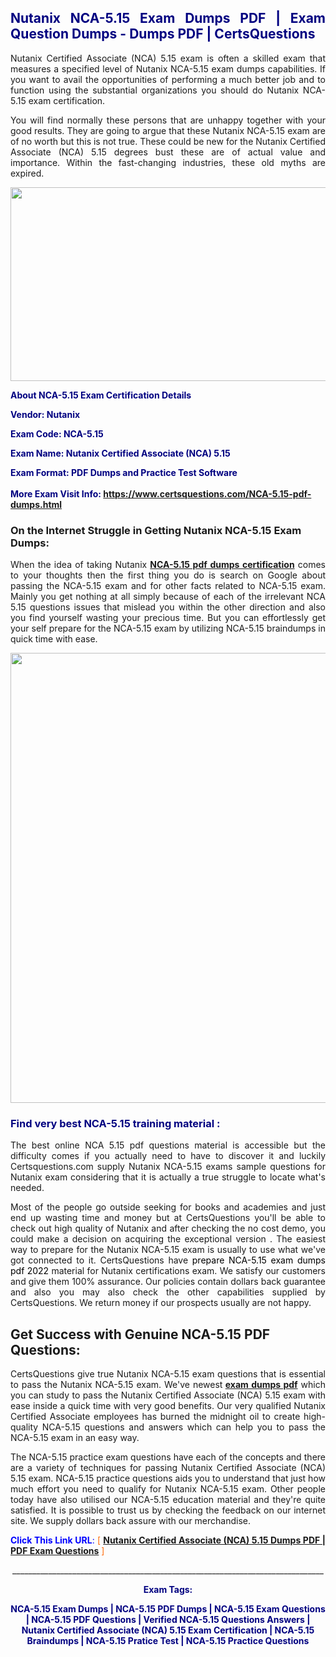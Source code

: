 <h2 style="text-align: justify;"><span style="color: #000080;">Nutanix NCA-5.15 Exam Dumps PDF | Exam Question Dumps - Dumps PDF | CertsQuestions</span></h2>
<p style="text-align: justify;">Nutanix Certified Associate (NCA) 5.15 exam is often a skilled exam that measures a specified level of Nutanix  NCA-5.15 exam dumps capabilities. If you want to avail the opportunities of performing a much better job and to function using the substantial organizations you should do Nutanix NCA-5.15 exam certification.</p>
<p style="text-align: justify;">You will find normally these persons that are unhappy together with your good results. They are going to argue that these Nutanix  NCA-5.15 exam are of no worth but this is not true. These could be new for the Nutanix Certified Associate (NCA) 5.15 degrees bust these are of actual value and importance. Within the fast-changing industries, these old myths are expired.</p>
<p><img style="display: block; margin-left: auto; margin-right: auto;" src="https://i.imgur.com/eaP4ae9.png" width="840" height="310" /></p>
<p><span style="color: #000080;"><strong>About NCA-5.15 Exam Certification Details</strong></span></p>
<p><span style="color: #000080;"><strong>Vendor: Nutanix<br /></strong></span></p>
<p><span style="color: #000080;"><strong>Exam Code: NCA-5.15</strong></span></p>
<p><span style="color: #000080;"><strong>Exam Name: Nutanix Certified Associate (NCA) 5.15</strong></span></p>
<p><span style="color: #000080;"><strong>Exam Format: PDF Dumps and Practice Test Software<br /><br />More Exam Visit Info: <span style="color: #ff6600;"><a href="https://www.certsquestions.com/NCA-5.15-pdf-dumps.html">https://www.certsquestions.com/NCA-5.15-pdf-dumps.html</a></span></strong></span></p>
<h3>On the Internet Struggle in Getting Nutanix NCA-5.15 Exam Dumps:</h3>
<p style="text-align: justify;">When the idea of taking Nutanix <a href="https://www.certsquestions.com/NCA-5.15-pdf-dumps.html"><strong> NCA-5.15 pdf dumps certification</strong></a> comes to your thoughts then the first thing you do is search on Google about passing the NCA-5.15 exam and for other facts related to NCA-5.15 exam. Mainly you get nothing at all simply because of each of the irrelevant NCA 5.15 questions issues that mislead you within the other direction and also you find yourself wasting your precious time. But you can effortlessly get your self prepare for the NCA-5.15 exam by utilizing NCA-5.15 braindumps in quick time with ease.</p>
<p><a href="https://www.certsquestions.com/NCA-5.15-pdf-dumps.html"><img style="display: block; margin-left: auto; margin-right: auto;" src="https://i.imgur.com/pxhoKQ2.png" width="720" /></a></p>
<h3><span style="color: #000080;">Find very best  NCA-5.15 training material :</span></h3>
<p style="text-align: justify;">The best online NCA 5.15 pdf questions material is accessible but the difficulty comes if you actually need to have to discover it and luckily Certsquestions.com supply Nutanix NCA-5.15 exams sample questions for Nutanix  exam considering that it is actually a true struggle to locate what's needed.</p>
<p style="text-align: justify;">Most of the people go outside seeking for books and academies and just end up wasting time and money but at CertsQuestions you'll be able to check out high quality of Nutanix  and after checking the no cost demo, you could make a decision on acquiring the exceptional version . The easiest way to prepare for the Nutanix NCA-5.15 exam is usually to use what we've got connected to it. CertsQuestions have <span style="color: #000000;">prepare NCA-5.15 exam dumps pdf 2022</span> material for Nutanix certifications exam. We satisfy our customers and give them 100% assurance. Our policies contain dollars back guarantee and also you may also check the other capabilities supplied by CertsQuestions. We return money if our prospects usually are not happy.</p>
<h2>Get Success with Genuine NCA-5.15 PDF Questions:</h2>
<p style="text-align: justify;">CertsQuestions give true Nutanix NCA-5.15 exam questions that is essential to pass the Nutanix  NCA-5.15 exam. We've newest<strong>&nbsp;<a href="https://www.certsquestions.com/">exam dumps pdf</a></strong>&nbsp;which you can study to pass the Nutanix Certified Associate (NCA) 5.15 exam with ease inside a quick time with very good benefits. Our very qualified Nutanix Certified Associate employees has burned the midnight oil to create high-quality NCA-5.15 questions and answers which can help you to pass the NCA-5.15 exam in an easy way.</p>
<p style="text-align: justify;">The NCA-5.15 practice exam questions have each of the concepts and there are a variety of techniques for passing Nutanix Certified Associate (NCA) 5.15 exam. NCA-5.15 practice questions aids you to understand that just how much effort you need to qualify for Nutanix  NCA-5.15 exam. Other people today have also utilised our NCA-5.15 education material and they're quite satisfied. It is possible to trust us by checking the feedback on our internet site. We supply dollars back assure with our merchandise.</p>
<p style="text-align: justify;"><span style="color: #0000ff;"><strong>Click This Link URL</strong>:</span> <span style="color: #ff6600;">[ <strong><a href="https://www.certsquestions.com/nutanix-certified-associate-certification.html">Nutanix Certified Associate (NCA) 5.15 Dumps PDF | PDF Exam Questions</a></strong> ]</span></p>
<p style="text-align: center;">______________________________________________________________________________</p>
<p style="text-align: center;"><span style="color: #000080;"><strong>Exam Tags:</strong></span></p>
<p style="text-align: center;"><span style="color: #000080;"><strong>NCA-5.15 Exam Dumps | NCA-5.15 PDF Dumps | NCA-5.15 Exam Questions | NCA-5.15 PDF Questions | Verified NCA-5.15 Questions Answers | Nutanix Certified Associate (NCA) 5.15 Exam Certification | NCA-5.15 Braindumps | NCA-5.15 Pratice Test | NCA-5.15 Practice Questions</strong></span></p>
